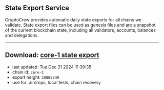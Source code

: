 ## State Export Service
CryptoCrew provides automatic daily state exports for all chains we validate. State export files can be used as genesis files and are a snapshot of the current blockchain state, including all validators, accounts, balances and delegations.

---
**Download: [core-1 state export](https://dl-eu2.ccvalidators.com/SERVICE/persistence/core-1_export_20005549.json)**
---

- last updated: Tue Dec 31 2024 11:39:35
- chain id: `core-1`
- export height: `20005549`
- use for: airdrops, local tests, chain recovery
